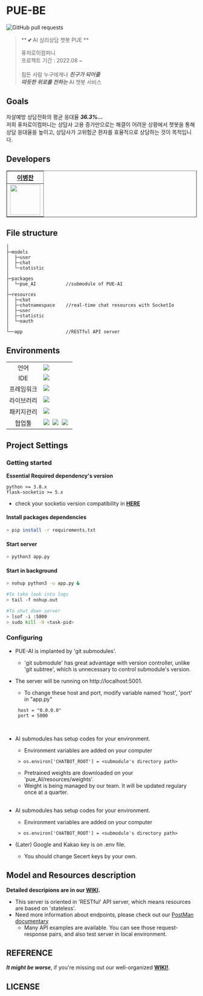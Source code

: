 # PUE-BE
![GitHub pull requests](https://img.shields.io/github/issues-pr/PUE-AI-ChatBot/PUE-BE)
> ** :two_hearts: AI 심리상담 챗봇 PUE **  
>
> 퓨처로이컴퍼니 <br>
> 프로젝트 기간 : 2022.08 ~ <br> <br>
> 힘든 사람 누구에게나 ***친구가 되어줄*** <br>
> ***따듯한 위로를 전하는*** AI 챗봇 서비스 <br> 
>

## Goals
자살예방 상담전화의 평균 응대율 ***36.3%...***   
저희 퓨처로이컴퍼니는 상담사 고용 증가만으로는 해결이 어려운 상황에서 챗봇을 통해 상담 응대율을 높이고, 상담사가 고위험군 환자를 효율적으로 상담하는 것이 목적입니다.

## Developers
<div align="left">
    <table border="1">
        <th><a href="https://github.com/chanbyeongee">이병찬</a></th>
        <tr>
            <td>
                <img src="https://github.com/chanbyeongee.png" width='80' />
            </td>
        </tr>
    </table>
</div>

## File structure
```
│
├─models
│  ├─user         
│  ├─chat        
│  └─statistic
│
├─packages
│  └─pue_AI           //submodule of PUE-AI
│
├─resources
│  ├─chat
│  ├─chatnamespace    //real-time chat resources with SocketIo
│  ├─user
│  ├─statistic
│  └─oauth
│
└──app                //RESTful API server

```

## Environments
<table>
<tr>
 <td align="center">언어</td>
 <td>
  <img src="https://img.shields.io/badge/python-3670A0?style=for-the-badge&logo=python&logoColor=ffdd54"/>
 </td>
</tr>
<tr>
 <td align="center">IDE</td>
 <td>
    <img src="https://img.shields.io/badge/VisualStudioCode-007ACC?style=for-the-badge&logo=Visual%20Studio%20Code&logoColor=white"/>&nbsp </td>
</tr>
<tr>
 <td align="center">프레임워크</td>
 <td>
     <img src="https://img.shields.io/badge/flask-%23000.svg?style=for-the-badge&logo=flask&logoColor=white"/>&nbsp
 </td>
</tr>
<tr>
 <td align="center">라이브러리</td>
 <td>
  <img src="https://img.shields.io/badge/Socket.io-black?style=for-the-badge&logo=socket.io&badgeColor=010101"/>&nbsp
</tr>
<tr>
 <td align="center">패키지관리</td>
 <td>
    <img src="https://img.shields.io/badge/Anaconda-%2344A833.svg?style=for-the-badge&logo=anaconda&logoColor=white"/>&nbsp
  </td>
</tr>
<tr>
 <td align="center">협업툴</td>
 <td>
    <img src="https://img.shields.io/badge/ClickUp-7B68EE.svg?style=for-the-badge&logo=ClickUp&logoColor=white"/>&nbsp
    <img src="https://img.shields.io/badge/Slack-4A154B?style=for-the-badge&logo=Slack&logoColor=white"/>&nbsp
    <img src="https://img.shields.io/badge/GitHub-181717?style=for-the-badge&logo=GitHub&logoColor=white"/>&nbsp
 </td>
</tr>
</table>


## Project Settings

### Getting started
**Essential Required dependency's version**
```
python >= 3.8.x
flask-socketio >= 5.x
```
* check your socketio version compatibility in [**HERE**](https://flask-socketio.readthedocs.io/en/latest/intro.html#version-compatibility)

#### Install packages dependencies

```bash
> pip install -r requirements.txt
```

#### Start server

```bash
> python3 app.py
```

#### Start in background

```bash
> nohup python3 -u app.py &

#To take look into logs
> tail -f nohup.out

#To shut down server
> lsof -i :5000
> sudo kill -9 <task-pid>
```

### Configuring

* PUE-AI is implanted by 'git submodules'.
   * 'git submodule' has great advantage with version controller, unlike 'git subtree', which is unnecessary to control submodule's version. 


* The server will be running on http://localhost:5001.
   * To change these host and port, modify variable named 'host', 'port' in "app.py"
   ```
    host = "0.0.0.0"
    port = 5000
   ```
   
   <br>
   
* AI submodules has setup codes for your environment.
   * Environment variables are added on your computer
   ```
    > os.environ['CHATBOT_ROOT'] = <submodule's directory path>
   ```
   * Pretrained weights are downloaded on your 'pue_AI/resources/weights'.
   * Weight is being managed by our team. It will be updated regulary once at a quarter.
   
  <br>
  
* AI submodules has setup codes for your environment.
   * Environment variables are added on your computer
  ```
   > os.environ['CHATBOT_ROOT'] = <submodule's directory path>
  ```

* (Later) Google and Kakao key is on .env file.
   * You should change Secert keys by your own.

## Model and Resources description
**Detailed descripions are in our [WIKI](https://github.com/PUE-AI-ChatBot/PUE-BE/wiki).**

* This server is oriented in 'RESTful' API server, which means resources are based on 'stateless'.
* Need more information about endpoints, please check out our [PostMan documentary](https://documenter.getpostman.com/view/19121926/VUxSrQjX) 
   * Many API examples are available. You can see those request-response pairs, and also test server in local environment. 

## REFERENCE
***It might be worse***, if you're missing out our well-organized [**WIKI!**](https://github.com/PUE-AI-ChatBot/PUE-BE/wiki).

## LICENSE
